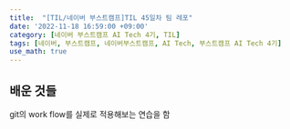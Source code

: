 ```yaml
---
title:  "[TIL/네이버 부스트캠프]TIL 45일차 팀 레포"
date: '2022-11-18 16:59:00 +09:00'
category: [네이버 부스트캠프 AI Tech 4기, TIL]
tags: [네이버, 부스트캠프, 네이버부스트캠프, AI Tech, 부스트캠프 AI Tech 4기]
use_math: true
---
```

## 배운 것들
git의 work flow를 실제로 적용해보는 연습을 함